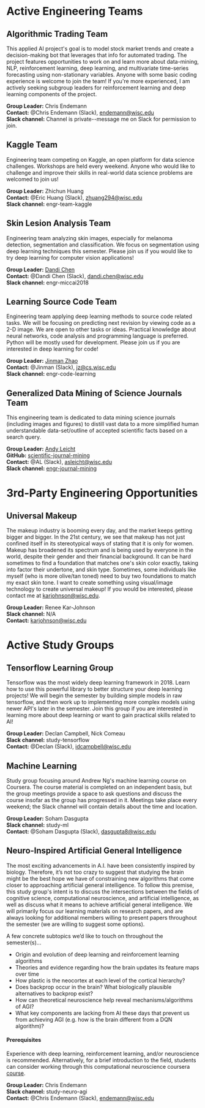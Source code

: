 # Active Engineering Teams

## Algorithmic Trading Team
This applied AI project's goal is to model stock market trends and create a decision-making bot that leverages that info for automated trading. The project features opportunities to work on and learn more about data-mining, NLP, reinforcement learning, deep learning, and multivariate time-series forecasting using non-stationary variables. Anyone with some basic coding experience is welcome to join the team! If you're more experienced, I am actively seeking subgroup leaders for reinforcement learning and deep learning components of the project. 

**Group Leader:** Chris Endemann  
**Contact:** @Chris Endemann (Slack), endemann@wisc.edu  
**Slack channel:** Channel is private--message me on Slack for permission to join.

## Kaggle Team
Engineering team competing on Kaggle, an open platform for data science challenges. Workshops are held every weekend. Anyone who would like to challenge and improve their skills in real-world data science problems are welcomed to join us!

**Group Leader:** Zhichun Huang  
**Contact:** @Eric Huang (Slack), zhuang294@wisc.edu  
**Slack channel:** engr-team-kaggle 

## Skin Lesion Analysis Team
Engineering team analyzing skin images, especially for melanoma detection, segmentation and classification. We focus on segmentation using deep learning techniques this semester. Please join us if you would like to try deep learning for computer vision applications!

**Group Leader:** [Dandi Chen](https://sites.google.com/view/dandic/home)  
**Contact:** @Dandi Chen (Slack), dandi.chen@wisc.edu    
**Slack channel:** engr-miccai2018  

## Learning Source Code Team
Engineering team applying deep learning methods to source code related tasks. We will be focusing on predicting next revision by viewing code as a 2-D image. We are open to other tasks or ideas. Practical knowledge about neural networks, code analysis and programming language is preferred. Python will be mostly used for development. Please join us if you are interested in deep learning for code!

**Group Leader:** [Jinman Zhao](http://pages.cs.wisc.edu/~jz/)  
**Contact:** @Jinman (Slack), jz@cs.wisc.edu   
**Slack channel:** engr-code-learning  

## Generalized Data Mining of Science Journals Team
This engineering team is dedicated to data mining science journals (including images and figures) to distill vast data to a more simplified human understandable data-set/outline of accepted scientific facts based on a search query.

**Group Leader:** [Andy Leicht](https://ai-club-uwmadison.github.io/roster/#engineering-manager-3)  
**GitHub:** [scientific-journal-mining](https://github.com/ai-club-uwmadison/scientific-journal-mining)  
**Contact:** @AL (Slack), asleicht@wisc.edu   
**Slack channel:** [engr-journal-mining](https://wisconsinai.slack.com/messages/CD3RFGV6K)   

# 3rd-Party Engineering Opportunities 

## Universal Makeup
The makeup industry is booming every day, and the market keeps getting bigger and bigger. In the 21st century, we see that makeup has not just confined itself in its stereotypical ways of stating that it is only for women. Makeup has broadened its spectrum and is being used by everyone in the world, despite their gender and their financial background. It can be hard sometimes to find a foundation that matches one's skin color exactly, taking into factor their undertone, and skin type. Sometimes, some individuals like myself (who is more olive/tan toned) need to buy two foundations to match my exact skin tone. I want to create something using visual/image technology to create universal makeup! If you would be interested, please contact me at karjohnson@wisc.edu.   

**Group Leader:** Renee Kar-Johnson  
**Slack channel:** N/A  
**Contact:** karjohnson@wisc.edu  

# Active Study Groups

## Tensorflow Learning Group
Tensorflow was the most widely deep learning framework in 2018. Learn how to use this powerful library to better structure your deep learning projects! We will begin the semester by building simple models in raw tensorflow, and then work up to implementing more complex models using newer API's later in the semester. Join this group if you are interested in learning more about deep learning or want to gain practical skills related to AI!  

**Group Leader:** Declan Campbell, Nick Comeau  
**Slack channel:** study-tensorflow  
**Contact:** @Declan (Slack), idcampbell@wisc.edu  

## Machine Learning
Study group focusing around Andrew Ng's machine learning course on Coursera. The course material is completed on an independent basis, but the group meetings provide a space to ask questions and discuss the course insofar as the group has progressed in it. Meetings take place every weekend; the Slack channel will contain details about the time and location.

**Group Leader:** Soham Dasgupta   
**Slack channel:** study-ml  
**Contact:** @Soham Dasgupta (Slack), dasgupta8@wisc.edu  

## Neuro-Inspired Artificial General Intelligence
The most exciting advancements in A.I. have been consistently inspired by biology. Therefore, it’s not too crazy to suggest that studying the brain might be the best hope we have of constraining new algorithms that come closer to approaching artificial general intelligence. To follow this premise, this study group's intent is to discuss the intersections between the fields of cognitive science, computational neuroscience, and artificial intelligence, as well as discuss what it means to achieve artificial general intelligence. We will primarily focus our learning materials on research papers, and are always looking for additional members willing to present papers throughout the semester (we are willing to suggest some options).

A few concrete subtopics we’d like to touch on throughout the semester(s)…
- Origin and evolution of deep learning and reinforcement learning algorithms
- Theories and evidence regarding how the brain updates its feature maps over time
- How plastic is the neocortex at each level of the cortical hierarchy?
- Does backprop occur in the brain? What biologically plausible alternatives to backprop exist?
- How can theoretical neuroscience help reveal mechanisms/algorithms of AGI?
- What key components are lacking from AI these days that prevent us from achieving AGI (e.g. how is the brain different from a DQN algorithm)?

#### Prerequisites
Experience with deep learning, reinforcement learning, and/or neuroscience is recommended. Alternatively, for a brief introduction to the field, students can consider working through this computational neuroscience coursera [course](https://www.coursera.org/learn/computational-neuroscience#syllabus).

**Group Leader:** Chris Endemann  
**Slack channel:** study-neuro-agi  
**Contact:** @Chris Endemann (Slack), endemann@wisc.edu    

